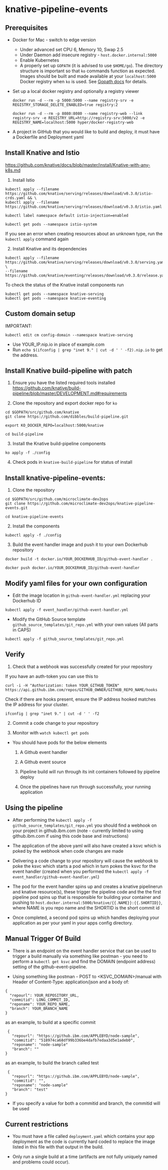 # knative-pipeline-events

## Prerequisites

- Docker for Mac - switch to edge version
    - Under advanced set CPU 6, Memory 10, Swap 2.5
    - Under Daemon add insecure registry - `host.docker.internal:5000`
    - Enable Kubernetes
    - A properly set up `GOPATH` (it is advised to use `$HOME/go`). The directory structure is important so that `ko` commands function as expected. Images should be built and made available at your `localhost:5000` Docker registry when `ko` is used. See [Gopath docs](https://github.com/golang/go/wiki/GOPATH) for details.

- Set up a local docker registry  and optionally a registry viewer

  ```
  docker run -d --rm -p 5000:5000 --name registry-srv -e REGISTRY_STORAGE_DELETE_ENABLED=true registry:2

  docker run -d --rm -p 8080:8080 --name registry-web --link registry-srv -e REGISTRY_URL=http://registry-srv:5000/v2 -e REGISTRY_NAME=localhost:5000 hyper/docker-registry-web
  ```
- A project in GitHub that you would like to build and deploy, it must have a Dockerfile and Deployment yaml 

## Install Knative and Istio

https://github.com/knative/docs/blob/master/install/Knative-with-any-k8s.md

1. Install Istio

```
kubectl apply --filename https://github.com/knative/serving/releases/download/v0.3.0/istio-crds.yaml && \
kubectl apply --filename https://github.com/knative/serving/releases/download/v0.3.0/istio.yaml
```
`kubectl label namespace default istio-injection=enabled`

`kubectl get pods --namespace istio-system`

If you see an error when creating resources about an unknown type, run the `kubectl apply` command again


2. Install Knative and its dependencies

```
kubectl apply --filename https://github.com/knative/serving/releases/download/v0.3.0/serving.yaml \
--filename https://github.com/knative/eventing/releases/download/v0.3.0/release.yaml
```

To check the status of the Knative install components run

```
kubectl get pods --namespace knative-serving
kubectl get pods --namespace knative-eventing
```

## Custom domain setup

IMPORTANT:

`kubectl edit cm config-domain --namespace knative-serving`

  - Use YOUR_IP.nip.io in place of example.com
  - Run `echo $(ifconfig | grep "inet 9." | cut -d ' ' -f2).nip.io` to get the address.

## Install Knative build-pipeline with patch

1. Ensure you have the listed required tools installed https://github.com/knative/build-pipeline/blob/master/DEVELOPMENT.md#requirements

2. Clone the repository and export docker repo for `ko`

```
cd $GOPATH/src/github.com/knative
git clone https://github.com/dibbles/build-pipeline.git
```
  
`export KO_DOCKER_REPO=localhost:5000/knative`

`cd build-pipeline`

3. Install the Knative build-pipeline components

`ko apply -f ./config`

4. Check pods in `knative-build-pipeline` for status of install

## Install knative-pipeline-events:

1. Clone the repository 

```
cd $GOPATH/src/github.com/microclimate-dev2ops
git clone https://github.com/microclimate-dev2ops/knative-pipeline-events.git
```

`cd knative-pipeline-events`

2. Install the components

`kubectl apply -f ./config`

3. Build the event handler image and push it to your own Dockerhub repository

`docker build -t docker.io/YOUR_DOCKERHUB_ID/github-event-handler .`  

`docker push docker.io/YOUR_DOCKERHUB_ID/github-event-handler`

## Modify yaml files for your own configuration 

- Edit the image location in `github-event-handler.yml` replacing your Dockerhub ID 

`kubectl apply -f event_handler/github-event-handler.yml`

- Modify the GitHub Source template `github_source_templates/git_repo.yml` with your own values (All parts in CAPS)

`kubectl apply -f github_source_templates/git_repo.yml`

## Verify

1. Check that a webhook was successfully created for your repository

If you have an auth-token you can use this to 
```
curl -i -H "Authorization: token YOUR_GITHUB_TOKEN" https://api.github.ibm.com/repos/GITHUB_OWNER/GITHUB_REPO_NAME/hooks
```

Check if there are hooks present, ensure the IP address hooked matches the IP address for your cluster.  

`ifconfig | grep "inet 9." | cut -d ' ' -f2`


2. Commit a code change to your repository

3. Monitor with `watch kubectl get pods` 

  - You should have pods for the below elements
    1. A Github event handler
    2. A Github event source

    3. Pipeline build will run through its init containers followed by pipeline deploy
    4. Once the pipelines have run through successfully, your running application
 
 
 ## Using the pipeline

 - After performing the `kubectl apply -f github_source_templates/git_repo.yml` you should find a webhook on your project in github.ibm.com (note - currently limited to using github.ibm.com if using this code base and instructions)

 - The application of the above yaml will also have created a ksvc which is poked by the webhook when code changes are made

 - Delivering a code change to your repository will cause the webhook to poke the ksvc which starts a pod which in turn pokes the ksvc for the event handler (created when you performed the `kubectl apply -f event_handler/github-event-handler.yml`)

 - The pod for the event handler spins up and creates a knative pipelinerun and knative resource(s), these trigger the pipeline code and the the first pipeline pod spins up that is responsible for building your container and pushing to `host.docker.internal:5000/knative/{{.NAME}}:{{.SHORTID}}`, where NAME is you repo name and the SHORTID is the short commit id

 - Once completed, a second pod spins up which handles deploying your application as per your yaml in your apps config directory.

 ## Manual Trigger Of Build

 - There is an endpoint on the event handler service that can be used to trigger a build manually via something like postman - you need to perform a `kubectl get ksvc` and find the DOMAIN (endpoint address) setting of the github-event-pipeline.

 - Using something like postman - POST to <KSVC_DOMAIN>/manual with Header of Content-Type: application/json and a body of:

 ```
 {
   "repourl": YOUR_REPOSITORY_URL,
   "commitid": LONG_COMMIT_ID,
   "reponame": YOUR_REPO_NAME,
   "branch": YOUR_BRANCH_NAME     
}
```

as an example, to build at a specific commit

```
 {
   "repourl": "https://github.ibm.com/APPLEBYD/node-sample",
   "commitid": "518974ca68df99b336be4dafb7edaa3d5e1adeb0",
   "reponame": "node-sample"
   "branch": ""     
}
```

as an example, to build the branch called test

```
 {
   "repourl": "https://github.ibm.com/APPLEBYD/node-sample",
   "commitid": "",
   "reponame": "node-sample"
   "branch": "test"     
}
```

- If you specify a value for both a commitid and branch, the commitid will be used

 ## Current restrictions

 - You must have a file called `deployment.yaml` which contains your app deployment as the code is currently hard coded to replace the image listed in this file with that output in the build.

 - Only run a single build at a time (artifacts are not fully uniquely named and problems could occur).
